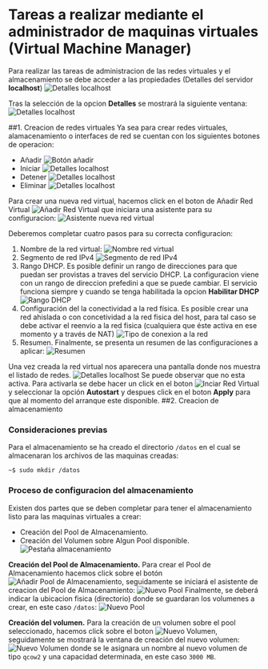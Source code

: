 # Tareas a realizar mediante el administrador de maquinas virtuales (Virtual Machine Manager)
Para realizar las tareas de administracion de las redes virtuales y el almacenamiento se debe acceder a las propiedades (Detalles del servidor **localhost**)
![Detalles localhost](Images/01_plataforma_virtualizacion/03_menu_contextual_localhost.png)

Tras la selección de la opcion **Detalles** se mostrará la siguiente ventana:
![Detalles localhost](Images/01_plataforma_virtualizacion/02_adm_virtual_network.png)

##1. Creacion de redes virtuales
Ya sea para crear redes virtuales, alamacenamiento o interfaces de red se cuentan con los siguientes botones de operacion:
- Añadir  ![Botón añadir](Images/01_plataforma_virtualizacion/btn_add.png)
- Iniciar  ![Detalles localhost](Images/01_plataforma_virtualizacion/btn_play.png)
- Detener  ![Detalles localhost](Images/01_plataforma_virtualizacion/btn_stop.png)
- Eliminar  ![Detalles localhost](Images/01_plataforma_virtualizacion/btn_del.png)

Para crear una nueva red virtual, hacemos click en el boton de Añadir Red Virtual ![Añadir Red Virtual](Images/01_plataforma_virtualizacion/btn_add.png) que iniciara una asistente para su configuracion:
![Asistente nueva red virtual](Images/01_plataforma_virtualizacion/04_nueva_red_virtual.png)

Deberemos completar cuatro pasos para su correcta configuracion:
1. Nombre de la red virtual:
![Nombre red virtual](Images/01_plataforma_virtualizacion/05_nombre_red.png)
2. Segmento de red IPv4
![Segmento de red IPv4](Images/01_plataforma_virtualizacion/06_segmento_de_red_ipv4.png)
3. Rango DHCP. Es posible definir un rango de direcciones para que puedan ser provistas a traves del servicio DHCP. La configuracion viene con un rango de direccion prefedini a que se puede cambiar. El servicio funciona siempre y cuando se tenga habilitada la opcion **Habilitar DHCP**
![Rango DHCP](Images/01_plataforma_virtualizacion/07_rango_dhcp.png)
4. Configuración del la conectividad a la red física. Es posible crear una red ahislada o con concetividad a la red fisica del host, para tal caso se debe activar el reenvio a la red fisica (cualquiera que éste activa en ese momento y a través de NAT)
![Tipo de conexion a la red](Images/01_plataforma_virtualizacion/08_conexion_fisica_a_la_red.png)
5. Resumen. Finalmente, se presenta un resumen de las configuraciones a aplicar:
![Resumen](Images/01_plataforma_virtualizacion/09_resumen_red_virtual.png)

Una vez creada la red virtual nos aparecera una pantalla donde nos muestra el listado de redes.
![Detalles localhost](Images/01_plataforma_virtualizacion/10_listado_red_virtual.png)
Se puede observar que no esta activa. Para activarla se debe hacer un click en el boton ![Inciar Red Virtual](Images/01_plataforma_virtualizacion/btn_play.png) y seleccionar la opción **Autostart** y despues click en el boton **Apply** para que al momento del arranque este disponible.
##2. Creacion de almacenamiento
### Consideraciones previas
Para el almacenamiento se ha creado el directorio `/datos` en el cual se almacenaran los archivos de las maquinas creadas:
```
~$ sudo mkdir /datos
```
### Proceso de configuracion del almacenamiento
Existen dos partes que se deben completar para tener el almacenamiento listo para las maquinas virtuales a crear:
- Creación del Pool de Almacenamiento.
- Creación del Volumen sobre Algun Pool disponible.
![Pestaña almacenamiento](Images/01_plataforma_virtualizacion/11_pestaña_storage.png)

**Creación del Pool de Almacenamiento.** Para crear el Pool de Almacenamiento hacemos click sobre el botón ![Añadir Pool de Almacenamiento](Images/01_plataforma_virtualizacion/btn_add.png), seguidamente se iniciará el asistente de creacion del Pool de Almacenamiento:
![Nuevo Pool](Images/01_plataforma_virtualizacion/12_nuevo_pool_storage.png)
Finalmente, se deberá indicar la ubicacion fisica (directorio) donde se guardaran los volumenes a crear, en este caso `/datos`:
![Nuevo Pool](Images/01_plataforma_virtualizacion/13_ubicacion_pool.png)

**Creación del volumen.** Para la creación de un volumen sobre el pool seleccionado, hacemos click sobre el boton ![Nuevo Volumen](Images/01_plataforma_virtualizacion/15_new_volume.png), seguidamente se mostrará la ventana de creación del nuevo volumen:
![Nuevo Volumen](Images/01_plataforma_virtualizacion/14_nuevo_volumen.png)
donde se le asignara un nombre al nuevo volumen de tipo `qcow2` y una capacidad determinada, en este caso `3000 MB`.